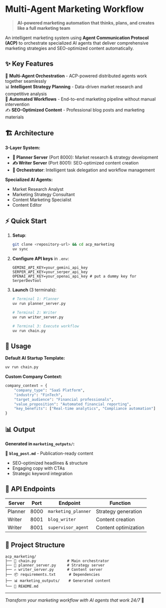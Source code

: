 # Multi-Agent Marketing Workflow

> **AI-powered marketing automation that thinks, plans, and creates like a full marketing team**

An intelligent marketing system using **Agent Communication Protocol (ACP)** to orchestrate specialized AI agents that deliver comprehensive marketing strategies and SEO-optimized content automatically.

## ✨ Key Features

🤖 **Multi-Agent Orchestration** - ACP-powered distributed agents work together seamlessly  
📊 **Intelligent Strategy Planning** - Data-driven market research and competitive analysis  
🔄 **Automated Workflows** - End-to-end marketing pipeline without manual intervention  
✍️ **SEO-Optimized Content** - Professional blog posts and marketing materials  

## 🏗️ Architecture

**3-Layer System:**
- **🧠 Planner Server** (Port 8000): Market research & strategy development
- **✍️ Writer Server** (Port 8001): SEO-optimized content creation  
- **🎯 Orchestrator**: Intelligent task delegation and workflow management

**Specialized AI Agents:**
- Market Research Analyst
- Marketing Strategy Consultant  
- Content Marketing Specialist
- Content Editor

## ⚡ Quick Start

1. **Setup**:
   ```bash
   git clone <repository-url> && cd acp_marketing
   uv sync
   ```

2. **Configure API keys** in `.env`:
   ```env
   GEMINI_API_KEY=your_gemini_api_key
   SERPER_API_KEY=your_serper_api_key  
   OPENAI_API_KEY=your_openai_api_key # put a dummy key for SerperDevTool
   ```

3. **Launch** (3 terminals):
   ```bash
   # Terminal 1: Planner
   uv run planner_server.py
   
   # Terminal 2: Writer  
   uv run writer_server.py
   
   # Terminal 3: Execute workflow
   uv run chain.py
   ```

## 🎯 Usage

**Default AI Startup Template:**
```bash
uv run chain.py
```

**Custom Company Context:**
```python
company_context = {
    "company_type": "SaaS Platform",
    "industry": "FinTech", 
    "target_audience": "Financial professionals",
    "value_proposition": "Automated financial reporting",
    "key_benefits": ["Real-time analytics", "Compliance automation"]
}
```

## 📊 Output

**Generated in `marketing_outputs/`:**


📝 **`blog_post.md`** - Publication-ready content
- SEO-optimized headlines & structure
- Engaging copy with CTAs
- Strategic keyword integration

## 🔧 API Endpoints

| Server | Port | Endpoint | Function |
|--------|------|----------|----------|
| Planner | 8000 | `marketing_planner` | Strategy generation |
| Writer | 8001 | `blog_writer` | Content creation |
| Writer | 8001 | `supervisor_agent` | Content optimization |

## 📁 Project Structure
```
acp_marketing/
├── 🎯 chain.py              # Main orchestrator
├── 🧠 planner_server.py     # Strategy server  
├── ✍️ writer_server.py      # Content server
├── 📦 requirements.txt      # Dependencies
├── 📊 marketing_outputs/    # Generated content
└── 📖 README.md
```

---
*Transform your marketing workflow with AI agents that work 24/7* 🌟

